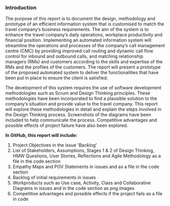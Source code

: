 **<h3>Introduction</h3>**

The purpose of this report is to document the design, methodology and prototype of an efficient information system that is customised to match the travel company’s business requirements. The aim of the system is to enhance the travel company’s daily operations, workplace productivity and financial position. Implementing an automated information system will streamline the operations and processes of the company’s call management centre (CMC) by providing improved call routing and dynamic call flow control for inbound and outbound calls, and matching relationship managers (RMs) and customers according to the skills and expertise of the RMs and the profiles of the customers. The report will present a prototype of the proposed automated system to deliver the functionalities that have been put in place to ensure the client is satisfied.

The development of this system requires the use of software development methodologies such as Scrum and Design Thinking principles. These methodologies have been incorporated to find a plausible solution to the company’s situation and provide value to the travel company. This report will explore these methodologies in detail and explain the steps involved in the Design Thinking process. Screenshots of the diagrams have been included to help communicate the process. Competitive advantages and possible effects of project failure have also been explored.

**In GitHub, this report will include:**

1. Project Objectives in the issue 'Backlog'
2. List of Stakeholders, Assumptions, Stages 1 & 2 of Design Thinking, HMW Questions, User Stories, Reflections and Agile Methodology as a file in the code section
3. Empathy Maps and POV Statements in issues and as a file in the code section
4. Backlog of initial requirements in issues
5. Workproducts such as Use case, Activity, Class and Collaborative Diagrams in issues and in the code section as png.images
6. Competitive advantages and possible effects if the project fails as a file in code


